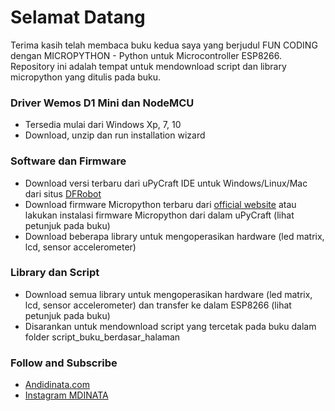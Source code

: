 # Selamat Datang

Terima kasih telah membaca buku kedua saya yang berjudul FUN CODING dengan MICROPYTHON - Python untuk Microcontroller ESP8266.
Repository ini adalah tempat untuk mendownload script dan library micropython yang ditulis pada buku.

### Driver Wemos D1 Mini dan NodeMCU
  - Tersedia mulai dari Windows Xp, 7, 10
  - Download, unzip dan run installation wizard

### Software dan Firmware
  - Download versi terbaru dari uPyCraft IDE untuk Windows/Linux/Mac dari situs [DFRobot](https://github.com/DFRobot/uPyCraft)
  - Download firmware Micropython terbaru dari [official website](http://micropython.org/download#esp8266) atau lakukan instalasi firmware Micropython dari dalam uPyCraft (lihat petunjuk pada buku)
  - Download beberapa library untuk mengoperasikan hardware (led matrix, lcd, sensor accelerometer)

### Library dan Script
  - Download semua library untuk mengoperasikan hardware (led matrix, lcd, sensor accelerometer) dan transfer ke dalam ESP8266 (lihat petunjuk pada buku)
  - Disarankan untuk mendownload script yang tercetak pada buku dalam folder script_buku_berdasar_halaman
   
### Follow and Subscribe
- [Andidinata.com](http://www.andidinata.com) 
- [Instagram MDINATA](http://www.instagram.com/mdinata) 
